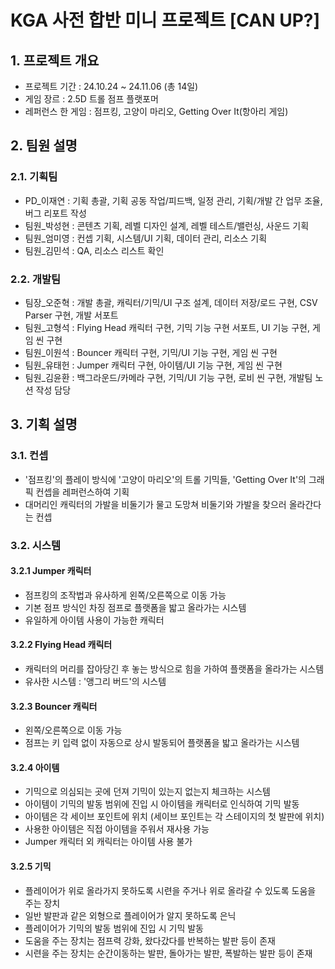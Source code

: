 # KGA 사전 합반 미니 프로젝트 [CAN UP?]
## 1. 프로젝트 개요
- 프로젝트 기간 : 24.10.24 ~ 24.11.06 (총 14일)
- 게임 장르 : 2.5D 트롤 점프 플랫포머
- 레퍼런스 한 게임 : 점프킹, 고양이 마리오, Getting Over It(항아리 게임)
## 2. 팀원 설명
### 2.1. 기획팀
- PD_이재연 : 기획 총괄, 기획 공동 작업/피드백, 일정 관리, 기획/개발 간 업무 조율, 버그 리포트 작성
- 팀원_박성현 : 콘텐츠 기획, 레벨 디자인 설계, 레벨 테스트/밸런싱, 사운드 기획
- 팀원_엄미영 : 컨셉 기획, 시스템/UI 기획, 데이터 관리, 리소스 기획
- 팀원_김민석 : QA, 리소스 리스트 확인
### 2.2. 개발팀
- 팀장_오준혁 : 개발 총괄, 캐릭터/기믹/UI 구조 설계, 데이터 저장/로드 구현, CSV Parser 구현, 개발 서포트
- 팀원_고형석 : Flying Head 캐릭터 구현, 기믹 기능 구현 서포트, UI 기능 구현, 게임 씬 구현
- 팀원_이원석 : Bouncer 캐릭터 구현, 기믹/UI 기능 구현, 게임 씬 구현
- 팀원_유태헌 : Jumper 캐릭터 구현, 아이템/UI 기능 구현, 게임 씬 구현
- 팀원_김윤환 : 백그라운드/카메라 구현, 기믹/UI 기능 구현, 로비 씬 구현, 개발팀 노션 작성 담당
## 3. 기획 설명
### 3.1. 컨셉
- '점프킹'의 플레이 방식에 '고양이 마리오'의 트롤 기믹들, 'Getting Over It'의 그래픽 컨셉을 레퍼런스하여 기획
- 대머리인 캐릭터의 가발을 비둘기가 물고 도망쳐 비둘기와 가발을 찾으러 올라간다는 컨셉
### 3.2. 시스템
#### 3.2.1 Jumper 캐릭터
- 점프킹의 조작법과 유사하게 왼쪽/오른쪽으로 이동 가능
- 기본 점프 방식인 차징 점프로 플랫폼을 밟고 올라가는 시스템
- 유일하게 아이템 사용이 가능한 캐릭터
#### 3.2.2 Flying Head 캐릭터
- 캐릭터의 머리를 잡아당긴 후 놓는 방식으로 힘을 가하여 플랫폼을 올라가는 시스템
- 유사한 시스템 : '앵그리 버드'의 시스템
#### 3.2.3 Bouncer 캐릭터
- 왼쪽/오른쪽으로 이동 가능
- 점프는 키 입력 없이 자동으로 상시 발동되어 플랫폼을 밟고 올라가는 시스템
#### 3.2.4 아이템
- 기믹으로 의심되는 곳에 던져 기믹이 있는지 없는지 체크하는 시스템
- 아이템이 기믹의 발동 범위에 진입 시 아이템을 캐릭터로 인식하여 기믹 발동
- 아이템은 각 세이브 포인트에 위치 (세이브 포인트는 각 스테이지의 첫 발판에 위치)
- 사용한 아이템은 직접 아이템을 주워서 재사용 가능
- Jumper 캐릭터 외 캐릭터는 아이템 사용 불가
#### 3.2.5 기믹
  - 플레이어가 위로 올라가지 못하도록 시련을 주거나 위로 올라갈 수 있도록 도움을 주는 장치
  - 일반 발판과 같은 외형으로 플레이어가 알지 못하도록 은닉
  - 플레이어가 기믹의 발동 범위에 진입 시 기믹 발동
  - 도움을 주는 장치는 점프력 강화, 왔다갔다를 반복하는 발판 등이 존재
  - 시련을 주는 장치는 순간이동하는 발판, 돌아가는 발판, 폭발하는 발판 등이 존재
